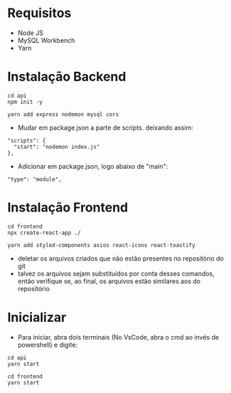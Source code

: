 # Requisitos

- Node JS
- MySQL Workbench
- Yarn

# Instalação Backend
```
cd api
npm init -y
```

```
yarn add express nodemon mysql cors
```

- Mudar em package.json a parte de scripts. deixando assim:
```
"scripts": {
  "start": "nodemon index.js"
},
```

- Adicionar em package.json, logo abaixo de "main":
```
"type": "module",
```

# Instalação Frontend
```
cd frontend
npx create-react-app ./
```

```
yarn add styled-components axios react-icons react-toastify
```

- deletar os arquivos criados que não estão presentes no repositório do git
- talvez os arquivos sejam substituídos por conta desses comandos, então verifique se, ao final, os arquivos estão similares aos do repositório

# Inicializar

- Para iniciar, abra dois terminais (No VsCode, abra o cmd ao invés de powershell) e digite:
```
cd api
yarn start
```

```
cd frontend
yarn start
```